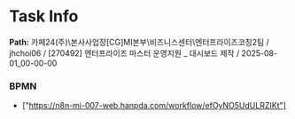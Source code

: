 # Task Info

**Path:** 카페24(주)\본사사업장\[CG]MI본부\비즈니스센터\엔터프라이즈코칭2팀 / jhchoi06 / [270492] 엔터프라이즈 마스터 운영지원 _ 대시보드 제작 / 2025-08-01_00-00-00

### BPMN
- ["https://n8n-mi-007-web.hanpda.com/workflow/efOyNO5UdULRZIKt"]

